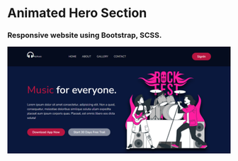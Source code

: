 # Animated Hero Section
### Responsive website using Bootstrap, SCSS.
![alt text](./screencapture.png)